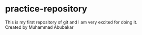 # practice-repository
This is my first repository of git and I am very excited for doing it.
<br>
Created by Muhammad Abubakar

